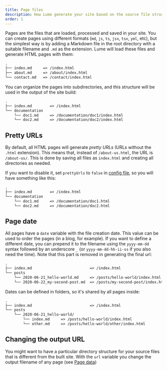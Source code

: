```yaml
---
title: Page files
description: How Lume generate your site based on the source file structure
order: 1
---
```


Pages are the files that are loaded, processed and saved in your site. You can
create pages using different formats (`md`, `js`, `ts`, `jsx`, `tsx`, `yml`,
etc), but the simplest way is by adding a Markdown file in the root directory
with a suitable filename and `.md` as the extension. Lume will load these files
and generate HTML pages with them:

```txt
.
├── index.md     => /index.html
├── about.md     => /about/index.html
└── contact.md   => /contact/index.html
```

You can organize the pages into subdirectories, and this structure will be used
in the output of the site build:

```txt
.
├── index.md        => /index.html
└── documentation
    └── doc1.md     => /documentation/doc1/index.html
    └── doc2.md     => /documentation/doc2/index.html
```

## Pretty URLs

By default, all HTML pages will generate _pretty URLs_ (URLs without the `.html`
extension). This means that, instead of `/about-us.html`, the URL is
`/about-us/`. This is done by saving all files as `index.html` and creating all
directories as needed.

If you want to disable it, set `prettyUrls` to `false` in
[config file](../configuration/config-file.md#prettyurls), so you will have
something like this:

```txt
.
├── index.md        => /index.html
└── documentation
    └── doc1.md     => /documentation/doc1.html
    └── doc2.md     => /documentation/doc2.html
```

## Page date

All pages have a `date` variable with the file creation date. This value can be
used to order the pages (in a blog, for example). If you want to define a
different date, you can prepend it to the filename using the `yyyy-mm-dd` syntax
followed by an underscore `_` (or `yyyy-mm-dd-hh-ii-ss` if you also need the
time). Note that this part is removed in generating the final url:

```txt
.
├── index.md                          => /index.html
└── posts
    └── 2020-06-21_hello-world.md     => /posts/hello-world/index.html
    └── 2020-06-22_my-second-post.md  => /posts/my-second-post/index.html
```

Dates can be defined in folders, so it's shared by all pages inside:

```txt
.
├── index.md                          => /index.html
└── posts
    └── 2020-06-21_hello-world/
        └── index.md     => /posts/hello-world/index.html
        └── other.md     => /posts/hello-world/other/index.html
```

## Changing the output URL

You might want to have a particular directory structure for your source files
that is different from the built site. With the `url` variable you change the
output filename of any page (see [Page data](../creating-pages/page-data.md))
